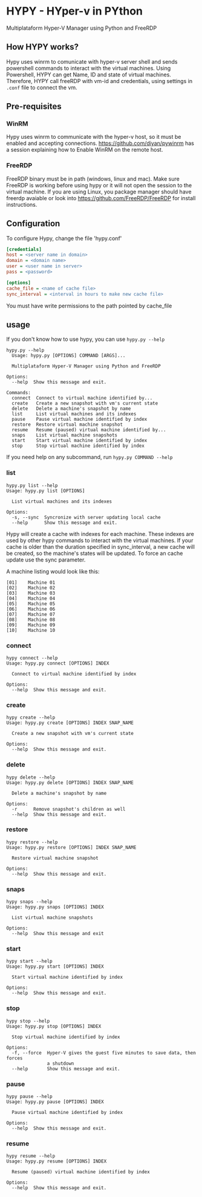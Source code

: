 # HYPY - HYper-v in PYthon
Multiplataform Hyper-V Manager using Python and FreeRDP

## How HYPY works?
Hypy uses winrm to comunicate with hyper-v server shell and sends powershell commands to interact with the virtual machines. Using Powershell, HYPY can get Name, ID and state of virtual machines. Therefore, HYPY call freeRDP with vm-id and credentials, using settings in `.conf` file to connect the vm.

## Pre-requisites
### WinRM
Hypy uses winrm to communicate with the hyper-v host, so it must be enabled and accepting connections.
https://github.com/diyan/pywinrm has a session explaining how to Enable WinRM on the remote host.

### FreeRDP
FreeRDP binary must be in path (windows, linux and mac). Make sure FreeRDP is working before using hypy or it will not open the session to the virtual machine.
If you are using Linux, you package manager should have freerdp avaiable or look into https://github.com/FreeRDP/FreeRDP for install instructions.

## Configuration
To configure Hypy, change the file 'hypy.conf'
```ini
[credentials]
host = <server name in domain>
domain = <domain name>
user = <user name in server>
pass = <password>

[options]
cache_file = <name of cache file>
sync_interval = <interval in hours to make new cache file>
```
You must have write permissions to the path pointed by cache_file

## usage
If you don't know how to use hypy, you can use `hypy.py --help`
```
hypy.py --help
  Usage: hypy.py [OPTIONS] COMMAND [ARGS]...

  Multiplataform Hyper-V Manager using Python and FreeRDP

Options:
  --help  Show this message and exit.

Commands:
  connect  Connect to virtual machine identified by...
  create   Create a new snapshot with vm's current state
  delete   Delete a machine's snapshot by name
  list     List virtual machines and its indexes
  pause    Pause virtual machine identified by index
  restore  Restore virtual machine snapshot
  resume   Resume (paused) virtual machine identified by...
  snaps    List virtual machine snapshots
  start    Start virtual machine identified by index
  stop     Stop virtual machine identified by index
```
If you need help on any subcommand, run `hypy.py COMMAND --help`

### list
```
hypy.py list --help
Usage: hypy.py list [OPTIONS]

  List virtual machines and its indexes

Options:
  -s, --sync  Syncronize with server updating local cache
  --help      Show this message and exit.
```
Hypy will create a cache with indexes for each machine. These indexes are used by other hypy commands to interact with the virtual machines.
If your cache is older than the duration specified in sync_interval, a new cache will be created, so the machine's states will be updated.
To force an cache update use the sync parameter.

A machine listing would look like this:
```
[01]    Machine 01
[02]    Machine 02
[03]    Machine 03
[04]    Machine 04
[05]    Machine 05
[06]    Machine 06
[07]    Machine 07
[08]    Machine 08
[09]    Machine 09
[10]    Machine 10
```
### connect
```
hypy connect --help
Usage: hypy.py connect [OPTIONS] INDEX

  Connect to virtual machine identified by index

Options:
  --help  Show this message and exit.
```
### create
```
hypy create --help
Usage: hypy.py create [OPTIONS] INDEX SNAP_NAME

  Create a new snapshot with vm's current state

Options:
  --help  Show this message and exit.
```
### delete
```
hypy delete --help
Usage: hypy.py delete [OPTIONS] INDEX SNAP_NAME

  Delete a machine's snapshot by name

Options:
  -r      Remove snapshot's children as well
  --help  Show this message and exit.
```
### restore
```
hypy restore --help
Usage: hypy.py restore [OPTIONS] INDEX SNAP_NAME

  Restore virtual machine snapshot

Options:
  --help  Show this message and exit.
```
### snaps
```
hypy snaps --help
Usage: hypy.py snaps [OPTIONS] INDEX

  List virtual machine snapshots

Options:
  --help  Show this message and exit
```
### start
```
hypy start --help
Usage: hypy.py start [OPTIONS] INDEX

  Start virtual machine identified by index

Options:
  --help  Show this message and exit.
```
### stop
```
hypy stop --help
Usage: hypy.py stop [OPTIONS] INDEX

  Stop virtual machine identified by index

Options:
  -f, --force  Hyper-V gives the guest five minutes to save data, then forces
               a shutdown
  --help       Show this message and exit.
```
### pause
```
hypy pause --help
Usage: hypy.py pause [OPTIONS] INDEX

  Pause virtual machine identified by index

Options:
  --help  Show this message and exit.
```
### resume
```
hypy resume --help
Usage: hypy.py resume [OPTIONS] INDEX

  Resume (paused) virtual machine identified by index

Options:
  --help  Show this message and exit.
```
